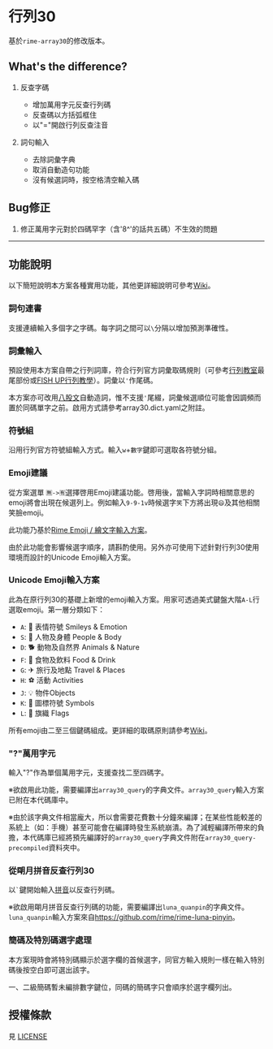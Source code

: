 # 行列30

基於`rime-array30`的修改版本。

## What's the difference?

1. 反查字碼
   * 增加萬用字元反查行列碼
   * 反查碼以方括弧框住
   * 以"="開啟行列反查注音

2. 詞句輸入
   * 去除詞彙字典
   * 取消自動造句功能
   * 沒有候選詞時，按空格清空輸入碼

## Bug修正

1. 修正萬用字元對於四碼罕字（含'8^'的話共五碼）不生效的問題

---

## 功能說明

以下簡短說明本方案各種實用功能，其他更詳細說明可參考[Wiki](https://github.com/archerindigo/rime-array/wiki)。

### 詞句連書

支援連續輸入多個字之字碼。每字詞之間可以`\`分隔以增加預測準確性。

### 詞彙輸入

預設使用本方案自帶之行列詞庫，符合行列官方詞彙取碼規則（可參考[行列教室](https://www.facebook.com/notes/335303977574152/)最尾部份或[FISH UP行列教學](https://array30.misterfishup.com/tutorial-complete.html#entering-words)）。詞彙以`'`作尾碼。

本方案亦可改用[八股文](https://github.com/rime/rime-essay)自動造詞，惟不支援`'`尾綴，詞彙候選順位可能會因調頻而置於同碼單字之前。啟用方式請參考array30.dict.yaml之附註。

### 符號組

沿用行列官方符號組輸入方式。輸入`w`+`數字`鍵即可選取各符號分組。

### Emoji建議

從方案選單 `🈚️->🈶️`選擇啓用Emoji建議功能。啓用後，當輸入字詞時相關意思的emoji將會出現在候選列上。例如輸入`9-9-1v`時候選字`笑`下方將出現`😄`及其他相關笑臉emoji。

此功能乃基於[Rime Emoji / 繪文字輸入方案](https://github.com/rime/rime-emoji/)。

由於此功能會影響候選字順序，請斟酌使用。另外亦可使用下述針對行列30使用環境而設計的Unicode Emoji輸入方案。

### Unicode Emoji輸入方案

此為在原行列30的基礎上新增的emoji輸入方案。用家可透過美式鍵盤大階`A-L`行選取emoji。第一層分類如下：

- `A`: 🙂 表情符號 Smileys & Emotion
- `S`: 🧑 人物及身體 People & Body
- `D`: 🐕 動物及自然界 Animals & Nature
- `F`: 🍴 食物及飲料 Food & Drink
- `G`: ✈ 旅行及地點 Travel & Places
- `H`: ⚽ 活動 Activities
- `J`: 💡 物件Objects
- `K`: 🔣 圖標符號 Symbols
- `L`: 🏴 旗織 Flags

所有emoji由二至三個鍵碼組成。更詳細的取碼原則請參考[Wiki](https://github.com/archerindigo/rime-array/wiki/RIME%E8%A1%8C%E5%88%9730-Emoji-Unicode%E8%BC%B8%E5%85%A5%E6%96%B9%E6%A1%88%E8%AA%AA%E6%98%8E)。

### "?"萬用字元

輸入"?"作為單個萬用字元，支援查找二至四碼字。

※欲啟用此功能，需要編譯出`array30_query`的字典文件。`array30_query`輸入方案已附在本代碼庫中。

※由於該字典文件相當龐大，所以會需要花費數十分鐘來編譯；在某些性能較差的系統上（如：手機）甚至可能會在編譯時發生系統崩潰。為了減輕編譯所帶來的負擔，本代碼庫已經將預先編譯好的`array30_query`字典文件附在`array30_query-precompiled`資料夾中。

### 從朙月拼音反查行列30

以`` ` ``鍵開始輸入[拼音](https://github.com/rime/rime-luna-pinyin)以反查行列碼。

※欲啟用朙月拼音反查行列碼的功能，需要編譯出`luna_quanpin`的字典文件。`luna_quanpin`輸入方案來自<https://github.com/rime/rime-luna-pinyin>。

### 簡碼及特別碼選字處理

本方案現時會將特別碼顯示於選字欄的首候選字，同官方輸入規則一樣在輸入特別碼後按空白即可選出該字。

一、二級簡碼暫未編排數字鍵位，同碼的簡碼字只會順序於選字欄列出。

## 授權條款

見 [LICENSE](LICENSE)
